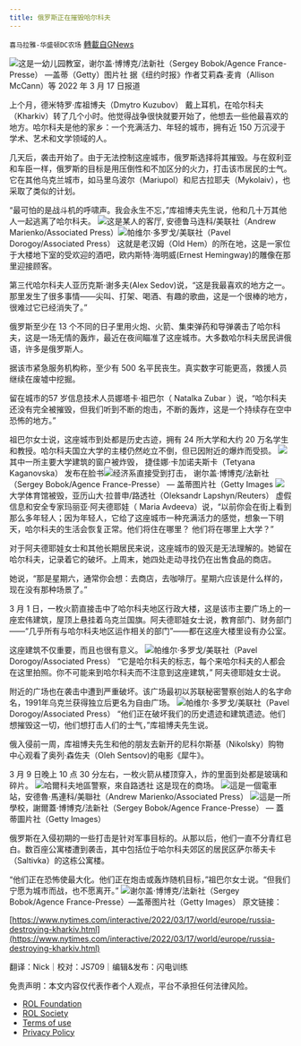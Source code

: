 ```yaml
---
title: 俄罗斯正在摧毁哈尔科夫
---
```

`喜马拉雅-华盛顿DC农场` [轉載自GNews](https://gnews.org/zh-hans/2183453/)

![](https://assets.gnews.org/wp-content/uploads/2022/03/图片1-110.png)这是一幼儿园教室，谢尔盖·博博克/法新社（Sergey Bobok/Agence France-Presse） —盖蒂（Getty）图片社
据《纽约时报》作者艾莉森·麦肯（Allison McCann）等 2022 年 3 月 17 日报道

上个月，德米特罗·库祖博夫（Dmytro Kuzubov） 戴上耳机，在哈尔科夫（Kharkiv）转了几个小时。他觉得战争很快就要开始了，他想去一些他最喜欢的地方。哈尔科夫是他的家乡：一个充满活力、年轻的城市，拥有近 150 万沉浸于学术、艺术和文学领域的人。

几天后，袭击开始了。由于无法控制这座城市，俄罗斯选择将其摧毁。与在叙利亚和车臣一样，俄罗斯的目标是用压倒性和不加区分的火力，打击该市居民的士气。它在其他乌克兰城市，如马里乌波尔（Mariupol）和尼古拉耶夫（Mykolaiv），也采取了类似的计划。

“最可怕的是战斗机的呼啸声。我会永生不忘，”库祖博夫先生说，他和几十万其他人一起逃离了哈尔科夫。
![](https://assets.gnews.org/wp-content/uploads/2022/03/图片2-45.png)这是某人的客厅, 安德鲁马连科/美联社（Andrew Marienko/Associated Press）![](https://assets.gnews.org/wp-content/uploads/2022/03/图片3-28.png)帕维尔·多罗戈/美联社（Pavel Dorogoy/Associated Press）
这就是老汉姆（Old Hem）的所在地，这是一家位于大楼地下室的受欢迎的酒吧，欧内斯特·海明威(Ernest Hemingway)的雕像在那里迎接顾客。

第三代哈尔科夫人亚历克斯·谢多夫(Alex Sedov)说，“这是我最喜欢的地方之一。那里发生了很多事情——尖叫、打架、喝酒、有趣的歌曲，这是一个很棒的地方，很难过它已经消失了。”

俄罗斯至少在 13 个不同的日子里用火炮、火箭、集束弹药和导弹袭击了哈尔科夫，这是一场无情的轰炸，最近在夜间瞄准了这座城市。大多数哈尔科夫居民讲俄语，许多是俄罗斯人。

据该市紧急服务机构称，至少有 500 名平民丧生。真实数字可能更高，救援人员继续在废墟中挖掘。

留在城市的57 岁信息技术人员娜塔卡·祖巴尔（ Natalka Zubar ）说，“哈尔科夫还没有完全被摧毁，但我们听到不断的炮击，不断的轰炸，这是一个持续存在空中恐怖的地方。”

祖巴尔女士说，这座城市到处都是历史古迹，拥有 24 所大学和大约 20 万名学生和教授。哈尔科夫国立大学的主楼仍然屹立不倒，但已因附近的爆炸而受损。
![](https://assets.gnews.org/wp-content/uploads/2022/03/图片4-15.png)其中一所主要大学建筑的窗户被炸毁， 捷佳娜·卡加诺夫斯卡（Tetyana Kaganovska） 发布在脸书![](https://assets.gnews.org/wp-content/uploads/2022/03/图片5-8.png)经济系直接受到打击， 谢尔盖·博博克/法新社（Sergey Bobok/Agence France-Presse） — 盖蒂图片社（Getty Images
![](https://assets.gnews.org/wp-content/uploads/2022/03/图片6-17.png)大学体育馆被毁，亚历山大·拉普申/路透社（Oleksandr Lapshyn/Reuters）
虚假信息和安全专家玛丽亚·阿夫德耶娃（ Maria Avdeeva）说，“以前你会在街上看到那么多年轻人；因为年轻人，它给了这座城市一种充满活力的感觉，想象一下明天，哈尔科夫的生活会恢复正常。他们将住在哪里？ 他们将在哪里上大学？”

对于阿夫德耶娃女士和其他长期居民来说，这座城市的毁灭是无法理解的。她留在哈尔科夫，记录着它的破坏。上周末，她四处走动寻找仍在出售食品的商店。

她说，“那是星期六，通常你会想：去商店，去咖啡厅。星期六应该是什么样的，现在没有那种场景了。”

3 月 1 日，一枚火箭直接击中了哈尔科夫地区行政大楼，这是该市主要广场上的一座宏伟建筑，屋顶上悬挂着乌克兰国旗。阿夫德耶娃女士说，教育部门、财务部门——“几乎所有与哈尔科夫地区运作相关的部门”——都在这座大楼里设有办公室。

这座建筑不仅重要，而且也很有意义。
![](https://assets.gnews.org/wp-content/uploads/2022/03/图片7-10.png)帕维尔·多罗戈/美联社（Pavel Dorogoy/Associated Press）
“它是哈尔科夫的标志，每个来哈尔科夫的人都会在这里拍照。你不可能来到哈尔科夫而不注意到这座建筑，” 阿夫德耶娃女士说。

附近的广场也在袭击中遭到严重破坏。该广场最初以苏联秘密警察创始人的名字命名，1991年乌克兰获得独立后更名为自由广场。
![](https://assets.gnews.org/wp-content/uploads/2022/03/图片8-7.png)帕维尔·多罗戈/美联社（Pavel Dorogoy/Associated Press）
“他们正在破坏我们的历史遗迹和建筑遗迹。他们想摧毁这一切，他们想打击人们的士气，”库祖博夫先生说。

俄入侵前一周，库祖博夫先生和他的朋友去新开的尼科尔斯基（Nikolsky）购物中心观看了奥列·森佐夫（Oleh Sentsov)的电影《犀牛》。

3 月 9 日晚上 10 点 30 分左右，一枚火箭从楼顶穿入，炸的里面到处都是玻璃和碎片。
![](https://assets.gnews.org/wp-content/uploads/2022/03/图片9-5.png)哈爾科夫地區警察，來自路透社
这是现在的商场。
![](https://assets.gnews.org/wp-content/uploads/2022/03/图片10-4.png)這是一個電車站，安德魯·馬連科/美聯社（Andrew Marienko/Associated Press）
![](https://assets.gnews.org/wp-content/uploads/2022/03/图片11-2.png)這是一所學校，謝爾蓋·博博克/法新社（Sergey Bobok/Agence France-Presse） — 蓋蒂圖片社（Getty Images）

俄罗斯在入侵初期的一些打击是针对军事目标的。从那以后，他们一直不分青红皂白。数百座公寓楼遭到袭击，其中包括位于哈尔科夫郊区的居民区萨尔蒂夫卡（Saltivka）的这栋公寓楼。

“他们正在恐怖使最大化。他们正在炮击或轰炸随机目标，”祖巴尔女士说。“但我们宁愿为城市而战，也不愿离开。”
![](https://assets.gnews.org/wp-content/uploads/2022/03/图片12-2.png)谢尔盖·博博克/法新社（Sergey Bobok/Agence France-Presse）—盖蒂图片社（Getty Images）
原文链接：

[https://www.nytimes.com/interactive/2022/03/17/world/europe/russia-destroying-kharkiv.html](https://www.nytimes.com/interactive/2022/03/17/world/europe/russia-destroying-kharkiv.html)





翻译：Nick｜校对：JS709｜编辑&发布：闪电训练

 

免责声明：本文内容仅代表作者个人观点，平台不承担任何法律风险。

- [ROL Foundation](https://rolfoundation.org/)
- [ROL Society](https://rolsociety.org/)
- [Terms of use](https://gnews.org/terms-of-use-3/)
- [Privacy Policy](https://gnews.org/privacy-policy/)

